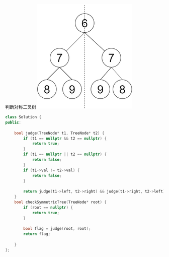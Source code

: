 <!--
 * @Author: huangqianfei
 * @Date: 2023-09-23 19:21:38
 * @LastEditTime: 2023-09-23 19:22:00
 * @Description: 
-->
判断对称二叉树
![Alt text](image-2.png)

```cpp
class Solution {
public:

    bool judge(TreeNode* t1, TreeNode* t2) {
        if (t1 == nullptr && t2 == nullptr) {
            return true;
        }
        if (t1 == nullptr || t2 == nullptr) {
            return false;
        }
        if (t1->val != t2->val) {
            return false;
        }

        return judge(t1->left, t2->right) && judge(t1->right, t2->left);
    }
    bool checkSymmetricTree(TreeNode* root) {
        if (root == nullptr) {
            return true;
        }

        bool flag = judge(root, root);
        return flag;

    }
};

```